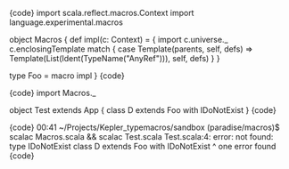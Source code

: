 {code}
import scala.reflect.macros.Context
import language.experimental.macros

object Macros {
  def impl(c: Context) = {
    import c.universe._
    c.enclosingTemplate match {
      case Template(parents, self, defs) =>
        Template(List(Ident(TypeName("AnyRef"))), self, defs)
    }
  }

  type Foo = macro impl
}
{code}

{code}
import Macros._

object Test extends App {
  class D extends Foo with IDoNotExist
}
{code}

{code}
00:41 ~/Projects/Kepler_typemacros/sandbox (paradise/macros)$ scalac Macros.scala && scalac Test.scala 
Test.scala:4: error: not found: type IDoNotExist
  class D extends Foo with IDoNotExist
                           ^
one error found
{code}
